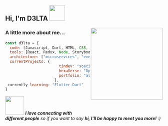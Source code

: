 <h2> Hi, I'm D3LTA <img src="https://media.giphy.com/media/mGcNjsfWAjY5AEZNw6/giphy.gif" width="50"></h2>

<img align='right' src="https://media.giphy.com/media/05bZNL3vT0toTHJrkC/giphy.gif" width="230">




### A little more about me...  

```javascript
const d3lta = {
  code: [Javascript, Dart, HTML, CSS, Ruby, Python, Java, C#,C++],
  tools: [React, Redux, Node, Storybook, Styled-Components, Jest, Docker],
  architecture: ["microservices", "event-driven", "design system pattern"],
  currentProjects: {
                        tindev: "soacial media platform",
                        hexaVerse: "Open world mobile game",
                        portfolio: "almost done"
                      },
 currently learning: "Flutter-Dart"
}
```

<img src="https://media.giphy.com/media/LnQjpWaON8nhr21vNW/giphy.gif" width="60"> <em><b>I love connecting with different people</b> so if you want to say <b>hi, I'll be happy to meet you more!</b> :)</em>
